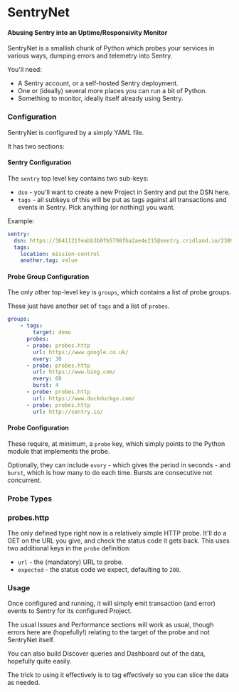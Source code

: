# SentryNet
#### Abusing Sentry into an Uptime/Responsivity Monitor

SentryNet is a smallish chunk of Python which probes your services in various ways, dumping errors and telemetry into Sentry.

You'll need:
* A Sentry account, or a self-hosted Sentry deployment.
* One or (ideally) several more places you can run a bit of Python.
* Something to monitor, ideally itself already using Sentry.

### Configuration

SentryNet is configured by a simply YAML file.

It has two sections:

#### Sentry Configuration

The `sentry` top level key contains two sub-keys:
* `dsn` - you'll want to create a new Project in Sentry and put the DSN here.
* `tags` - all subkeys of this will be put as tags against all transactions and events in Sentry. Pick anything (or nothing) you want.

Example:
```yaml
sentry:
  dsn: https://3641121feabb3b0fb5798fba2ae4e215@sentry.cridland.io/238947
  tags:
    location: mission-control
    another.tag: value
```

#### Probe Group Configuration

The only other top-level key is `groups`, which contains a list of probe groups.

These just have another set of `tags` and a list of `probes`.

```yaml
groups:
    - tags:
        target: demo
      probes:
      - probe: probes.http
        url: https://www.google.co.uk/
        every: 30
      - probe: probes.http
        url: https://www.bing.com/
        every: 60
        burst: 4
      - probe: probes.http
        url: https://www.duckduckgo.com/
      - probe: probes.http
        url: http://sentry.io/
```

#### Probe Configuration

These require, at minimum, a `probe` key, which simply points to the Python module that implements the probe.

Optionally, they can include `every` - which gives the period in seconds - and `burst`, which is how many to do  each time. Bursts are consecutive not concurrent.

### Probe Types

### probes.http

The only defined type right now is a relatively simple HTTP probe. It'll do a GET on the URL you give, and check the status code it gets back. This uses two additional keys in the `probe` definition:

* `url` - the (mandatory) URL to probe.
* `expected` - the status code we expect, defaulting to `200`.

### Usage

Once configured and running, it will simply emit transaction (and error) events to Sentry for its configured Project.

The usual Issues and Performance sections will work as usual, though errors here are (hopefully!) relating to the target of the probe and not SentryNet itself.

You can also build Discover queries and Dashboard out of the data, hopefully quite easily.

The trick to using it effectively is to tag effectively so you can slice the data as needed.
